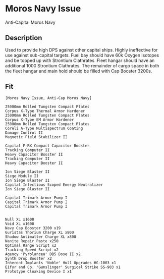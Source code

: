 # Moros Navy Issue

Anti-Capital Moros Navy

## Description

Used to provide high DPS against other capital ships.  Highly ineffective for use against sub-capital targets.  Fuel bay should have 60k Oxygen Isotopes and be topped up with Strontium Clathrates. Fleet hangar should have an additional 1000 Strontium Clathrates.  The remainder of cargo space in both the fleet hangar and main hold should be filled with Cap Booster 3200s.

## Fit
```
[Moros Navy Issue, Anti-Cap Moros Navy]

25000mm Rolled Tungsten Compact Plates
Corpus X-Type Thermal Armor Hardener
25000mm Rolled Tungsten Compact Plates
Corpus X-Type EM Armor Hardener
25000mm Rolled Tungsten Compact Plates
Coreli A-Type Multispectrum Coating
Damage Control II
Magnetic Field Stabilizer II

Capital F-RX Compact Capacitor Booster
Tracking Computer II
Heavy Capacitor Booster II
Tracking Computer II
Heavy Capacitor Booster II

Ion Siege Blaster II
Siege Module II
Ion Siege Blaster II
Capital Infectious Scoped Energy Neutralizer
Ion Siege Blaster II

Capital Trimark Armor Pump I
Capital Trimark Armor Pump I
Capital Trimark Armor Pump I


Null XL x1600
Void XL x1600
Navy Cap Booster 3200 x19
Guristas Thorium Charge XL x800
Shadow Antimatter Charge XL x800
Nanite Repair Paste x250
Optimal Range Script x2
Tracking Speed Script x2
Agency 'Pyrolancea' DB5 Dose II x2
Synth Drop Booster x2
Inherent Implants 'Noble' Hull Upgrades HG-1003 x1
Eifyr and Co. 'Gunslinger' Surgical Strike SS-903 x1
Prototype Cloaking Device I x1
```

